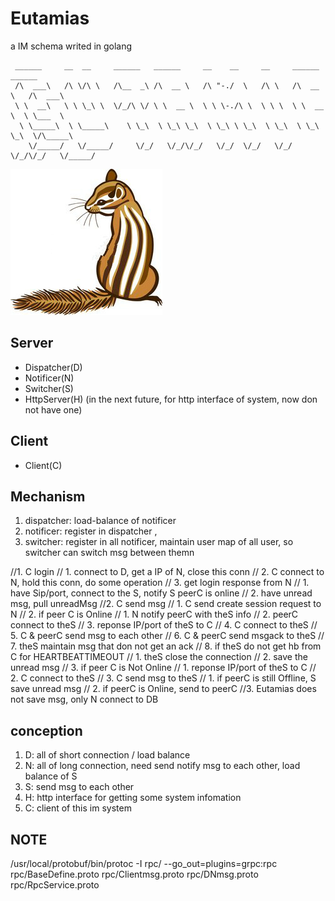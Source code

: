 # Eutamias
a IM schema writed in golang

```
 ______     __  __     ______   ______     __    __     __     ______     ______
 /\  ___\   /\ \/\ \   /\__  _\ /\  __ \   /\ "-./  \   /\ \   /\  __ \   /\  ___\ 
 \ \  __\   \ \ \_\ \  \/_/\ \/ \ \  __ \  \ \ \-./\ \  \ \ \  \ \  __ \  \ \___  \ 
  \ \_____\  \ \_____\    \ \_\  \ \_\ \_\  \ \_\ \ \_\  \ \_\  \ \_\ \_\  \/\_____\ 
    \/_____/   \/_____/     \/_/   \/_/\/_/   \/_/  \/_/   \/_/   \/_/\/_/   \/_____/
```
![logo](/doc/logo/eutamias_logo.jpg)

## Server
+ Dispatcher(D)
+ Notificer(N)
+ Switcher(S)
+ HttpServer(H) (in the next future, for http interface of system, now don not have one)

## Client
+ Client(C)

## Mechanism

1. dispatcher: load-balance of notificer
2. notificer: register in dispatcher ,
3. switcher: register in all notificer, maintain user map of all user, so switcher can switch msg between themn

//1. C login
//    1. connect to D, get a IP of N, close this conn
//    2. C connect to N, hold this conn, do some operation
//    3. get login response from N
//        1. have Sip/port, connect to the S, notify S peerC is online
//        2. have unread msg, pull unreadMsg
//2. C send msg
//    1. C send create session request to N
//    2. if peer C is Online
//        1. N notify peerC with theS info
//        2. peerC connect to theS
//        3. reponse IP/port of theS to C
//        4. C connect to theS
//        5. C & peerC send msg to each other
//        6. C & peerC send msgack to theS
//        7. theS maintain msg that don not get an ack
//        8. if theS do not get hb from C for HEARTBEATTIMEOUT
//            1. theS close the connection
//            2. save the unread msg
//    3. if peer C is Not Online
//        1. reponse IP/port of theS to C
//        2. C connect to theS
//        3. C send msg to theS
//            1. if peerC is still Offline, S save unread msg
//            2. if peerC is Online, send to peerC
//3. Eutamias does not save msg, only N connect to DB

## conception

1. D: all of short connection / load balance
2. N: all of long connection, need send notify msg to each other, load balance of S
3. S: send msg to each other
4. H: http interface for getting some system infomation
5. C: client of this im system

## NOTE
/usr/local/protobuf/bin/protoc -I rpc/ --go_out=plugins=grpc:rpc rpc/BaseDefine.proto rpc/Clientmsg.proto rpc/DNmsg.proto rpc/RpcService.proto
